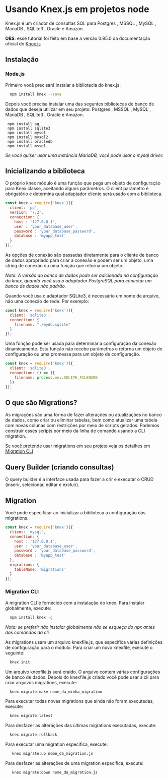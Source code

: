 # Usando Knex.js em projetos node

Knex.js  é um criador de consultas SQL para Postgres , MSSQL , MySQL , MariaDB , SQLite3 , Oracle e Amazon.

**OBS**: esse tutorial foi feito em base a versão 0.95.0 da documentação oficial do [Knex.js](https://knexjs.org/)

## Instalação

### Node.js

Primeiro você precisará instalar a bibliotecla do knex.js:
```bash
  npm install knex --save
```

Depois você precisa instalar uma das seguntes bibliotecas de banco de dados que deseja utilizar em seu projeto: Postgres , MSSQL , MySQL , MariaDB , SQLite3 , Oracle e Amazon.

```
 npm install pg
 npm install sqlite3
 npm install mysql
 npm install mysql2
 npm install oracledb
 npm install mssql
```
*Se você quiser usar uma instância MariaDB, você pode usar o mysql driver.*

## Inicializando a biblioteca

O próprio knex módulo é uma função que pega um objeto de configuração para Knex classe, aceitando alguns parâmetros. O client parâmetro é obrigatório e determina qual adaptador cliente será usado com a biblioteca.

```javascript
const knex = require('knex')({
  client: 'pg',
  version: '7.2',
  connection: {
    host : '127.0.0.1',
    user : 'your_database_user',
    password : 'your_database_password',
    database : 'myapp_test'
  }
});
```
As opções de conexão são passadas diretamente para o cliente de banco de dados apropriado para criar a conexão e podem ser um objeto, uma string de conexão ou uma função que retorna um objeto:

*Nota: A versão do banco de dados pode ser adicionada na configuração do knex, quando você usa o adaptador PostgreSQL para conectar um banco de dados não padrão.*


Quando você usa o adaptador SQLite3, é necessário um nome de arquivo, não uma conexão de rede. Por exemplo:

```javascript
const knex = require('knex')({
  client: 'sqlite3',
  connection: {
    filename: "./mydb.sqlite"
  }
});
```
Uma função pode ser usada para determinar a configuração da conexão dinamicamente. Esta função não recebe parâmetros e retorna um objeto de configuração ou uma promessa para um objeto de configuração.

```javascript
const knex = require('knex')({
  client: 'sqlite3',
  connection: () => ({
    filename: process.env.SQLITE_FILENAME
  })
});
```

## O que são Migrations?

As migrações são uma forma de fazer alterações ou atualizações no banco de dados, como criar ou eliminar tabelas, bem como atualizar uma tabela com novas colunas com restrições por meio de scripts gerados. Podemos construir esses scripts por meio da linha de comando usando a CLI migration.

Se você pretende usar migrations em seu projeto veja os detalhes em [Migration CLI](#migration)

## Query Builder (criando consultas)

O query builder é a interface usada para fazer a crir e executar o CRUD (inserir, selecionar, editar e excluir).

## Migration

Você pode especificar ao inicializar a biblioteca a configuração das migrations.

```javascript
const knex = require('knex')({
  client: 'mysql',
  connection: {
    host : '127.0.0.1',
    user : 'your_database_user',
    password : 'your_database_password',
    database : 'myapp_test'
  },
  migrations: {
    tableName: 'migrations'
  }
});
```

### Migration CLI

A migration CLI é fornecido com a instalação do knex.  Para instalar globalmente, execute:

```bash
  npm install knex -g
```

*Nota: se preferir não instalar globalmente não se esqueça do npx antes dos comandos da cli.*

As migrations usam um arquivo knexfile.js, que especifica várias definições de configuração para o módulo. Para criar um novo knexfile, execute o seguinte:

```bash
  knex init
```

Um arquivo knexfile.js será craido. O arquivo contem várias configurações de banco de dados. Depois do knexfile.js criado você pode usar a cli para criar arquivos migrations, execute:

```bash
  knex migrate:make nome_da_minha_migration
```

Para executar todas novas migrations que ainda não foram executadas, execute:

```bash
  knex migrate:latest
```

Para desfazer as alterações das últimas migrations executadas, execute:

```bash
  knex migrate:rollback
```
Para executar uma migration especifica, execute:

```bash
   knex migrate:up nome_da_migration.js
```

Para desfazer as alterações de uma migration especifica, execute:

```bash
   knex migrate:down nome_da_migration.js
```
